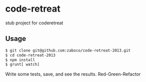 # code-retreat

stub project for coderetreat

## Usage

```sh
$ git clone git@github.com:zaboco/code-retreat-2013.git
$ cd code-retreat-2013
$ npm install
$ grunt[ watch]
```

Write some tests, save, and see the results. Red-Green-Refactor
